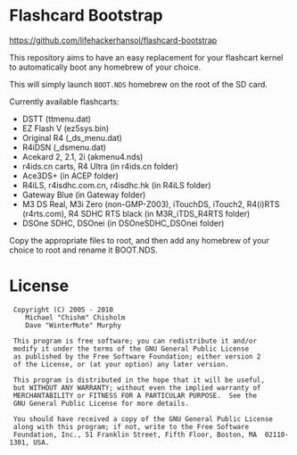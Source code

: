 # Flashcard Bootstrap

https://github.com/lifehackerhansol/flashcard-bootstrap

This repository aims to have an easy replacement for your flashcart kernel to automatically boot any homebrew of your choice. 

This will simply launch `BOOT.NDS` homebrew on the root of the SD card.

Currently available flashcarts:
- DSTT (ttmenu.dat)
- EZ Flash V (ez5sys.bin)
- Original R4 (_ds_menu.dat)
- R4iDSN (_dsmenu.dat)
- Acekard 2, 2.1, 2i (akmenu4.nds)
- r4ids.cn carts, R4 Ultra (in r4ids.cn folder)
- Ace3DS+ (in ACEP folder)
- R4iLS, r4isdhc.com.cn, r4isdhc.hk (in R4iLS folder)
- Gateway Blue (in Gateway folder)
- M3 DS Real, M3i Zero (non-GMP-Z003), iTouchDS, iTouch2, R4(i)RTS (r4rts.com), R4 SDHC RTS black (in M3R_iTDS_R4RTS folder)
- DSOne SDHC, DSOnei (in DSOneSDHC_DSOnei folder)

Copy the appropriate files to root, and then add any homebrew of your choice to root and rename it BOOT.NDS.

# License

```
 Copyright (C) 2005 - 2010
	Michael "Chishm" Chisholm
	Dave "WinterMute" Murphy

 This program is free software; you can redistribute it and/or
 modify it under the terms of the GNU General Public License
 as published by the Free Software Foundation; either version 2
 of the License, or (at your option) any later version.

 This program is distributed in the hope that it will be useful,
 but WITHOUT ANY WARRANTY; without even the implied warranty of
 MERCHANTABILITY or FITNESS FOR A PARTICULAR PURPOSE.  See the
 GNU General Public License for more details.

 You should have received a copy of the GNU General Public License
 along with this program; if not, write to the Free Software
 Foundation, Inc., 51 Franklin Street, Fifth Floor, Boston, MA  02110-1301, USA.
 ```
